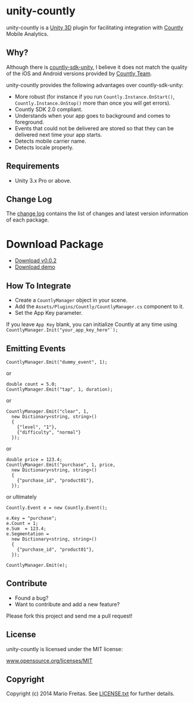 unity-countly
=============

unity-countly is a [Unity 3D](http://unity3d.com) plugin for facilitating
integration with [Countly](http://count.ly) Mobile Analytics.

## Why?

Although there is
[countly-sdk-unity](https://github.com/Countly/countly-sdk-unity), I believe it
does not match the quality of the iOS and Android versions provided by
[Countly Team](https://github.com/Countly).


unity-countly provides the following advantages over countly-sdk-unity:

- More robust (for instance if you run ```Countly.Instance.OnStart()```,
  ```Countly.Instance.OnStop()``` more than once you will get errors).
- Countly SDK 2.0 compliant.
- Understands when your app goes to background and comes to foreground.
- Events that could not be delivered are stored so that they can be delivered
  next time your app starts.
- Detects mobile carrier name.
- Detects locale properly.

## Requirements

* Unity 3.x Pro or above.

## Change Log

The [change log](https://github.com/imkira/unity-countly/releases/)
contains the list of changes and latest version information of each package.

# Download Package

- [Download v0.0.2](https://github.com/imkira/unity-countly/releases/download/v0.0.2/unity-countly.unitypackage)
- [Download demo](https://github.com/imkira/unity-countly/releases/download/v0.0.2/unity-countly-demo.unitypackage)

## How To Integrate

* Create a ```CountlyManager``` object in your scene.
* Add the ```Assets/Plugins/Countly/CountlyManager.cs``` component to it.
* Set the App Key parameter.

If you leave ```App Key``` blank, you can initialize Countly at any time
using ```CountlyManager.Init("your_app_key_here"`);```

## Emitting Events

```
CountlyManager.Emit("dummy_event", 1);
```

or

```
double count = 5.0;
CountlyManager.Emit("tap", 1, duration);
```

or

```
CountlyManager.Emit("clear", 1,
  new Dictionary<string, string>()
  {
    {"level", "1"},
    {"difficulty", "normal"}
  });
```

or

```
double price = 123.4;
CountlyManager.Emit("purchase", 1, price,
  new Dictionary<string, string>()
  {
    {"purchase_id", "product01"},
  });
```

or ultimately


```
Countly.Event e = new Countly.Event();

e.Key = "purchase";
e.Count = 1;
e.Sum  = 123.4;
e.Segmentation =
  new Dictionary<string, string>()
  {
    {"purchase_id", "product01"},
  });

CountlyManager.Emit(e);
```

## Contribute

* Found a bug?
* Want to contribute and add a new feature?

Please fork this project and send me a pull request!

## License

unity-countly is licensed under the MIT license:

www.opensource.org/licenses/MIT

## Copyright

Copyright (c) 2014 Mario Freitas. See
[LICENSE.txt](http://github.com/imkira/unity-countly/blob/master/LICENSE.txt)
for further details.
